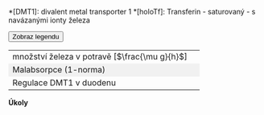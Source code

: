<style>
img[alt^="image"] {max-width:20px;}
img[alt^="bigimage"] {  max-height:60px}
tbody tr:nth-child(even){background-color:#f1f1f1}
</style>

*[DMT1]: divalent metal transporter 1
*[holoTf]: Transferin - saturovaný - s navázanými ionty železa

<div class="w3-row">
<div class="w3-col s12 m7 l7">

<bdl-animate-adobe src="Hepatocyt_2_FinalObrazovka1.js" width="800" height="600" name="Hepatocyt_2_FinalObrazovka1" fromid="idfmi" responsive="true"></bdl-animate-adobe>
<bdl-bind2a-text findex="4" aname="children.1.Hodnota8_text" convertor="1,57.717"></bdl-bind2a-text>
<bdl-bind2a-text findex="3" aname="children.1.Hodnota3_text" convertor="1,1.513"></bdl-bind2a-text>
<bdl-bind2a-text findex="2" aname="children.1.Hodnota7_text" convertor="1,19.24"></bdl-bind2a-text>
<bdl-bind2a findex="1" aname="children.1.CervenaSipka5_anim" amin="0" amax="159" fmin="2" fmax="10"></bdl-bind2a>
<bdl-bind2a findex="1" aname="children.1.TransferinSipkaOranzova1_anim" amin="0" amax="159" fmin="2" fmax="10"></bdl-bind2a>
<bdl-bind2a findex="1" aname="children.1.TransferinSipkaOranzova2_anim" amin="0" amax="159" fmin="2" fmax="10"></bdl-bind2a>
<bdl-bind2a findex="2" aname="children.1.Merak7_anim" amin="0" amax="99" fmin="0" fmax="40"></bdl-bind2a>
<bdl-bind2a findex="3" aname="children.1.children.265.FeTransferin_anim" amin="0" amax="159" fmin="0.5" fmax="2.5"></bdl-bind2a>
<bdl-bind2a findex="1" aname="children.1.TransferinSipkaOranova2_anim" amin="0" amax="159" fmin="2" fmax="10"></bdl-bind2a>
<bdl-bind2a findex="1" aname="children.1.ModraSipka2_anim" amin="0" amax="159" fmin="2" fmax="10"></bdl-bind2a>
<bdl-bind2a findex="1" aname="children.1.ModraSipka1_anim" amin="0" amax="159" fmin="2" fmax="10"></bdl-bind2a>
<bdl-bind2a findex="1" aname="children.1.CervenaSipka6_anim" amin="0" amax="159" fmin="2" fmax="10"></bdl-bind2a>
<bdl-bind2a findex="1" aname="children.1.CervenaSipka1_anim" amin="0" amax="159" fmin="2" fmax="10"></bdl-bind2a>
<bdl-bind2a findex="1" aname="children.1.TransferinSipkaOranova1_anim" amin="0" amax="159" fmin="2" fmax="10"></bdl-bind2a>
<bdl-bind2a findex="1" aname="children.1.ZlutyVodikVnitrniCervenyKanal_anim" amin="0" amax="159" fmin="2" fmax="10"></bdl-bind2a>
<bdl-bind2a findex="1" aname="children.1.ZlutyVodikVnejsiCervenyKanal_anim" amin="0" amax="159" fmin="2" fmax="10"></bdl-bind2a>
<bdl-bind2a findex="1" aname="children.1.CervenaSipka4_anim" amin="0" amax="159" fmin="2" fmax="10"></bdl-bind2a>
<bdl-bind2a findex="1" aname="children.1.SipkaFialovaCervenaVnejsi_anim" amin="0" amax="159" fmin="2" fmax="10"></bdl-bind2a>
<bdl-bind2a findex="1" aname="children.1.KanalCerveny_anim" amin="0" amax="99" fmin="2" fmax="8"></bdl-bind2a>
<bdl-bind2a findex="2" aname="children.1.Fe2Skupina_anim" amin="159" amax="0" fmin="6" fmax="61"></bdl-bind2a>
<bdl-bind2a findex="4" aname="children.1.Fe3Skupina_anim" amin="0" amax="159" fmin="18" fmax="147"></bdl-bind2a>
<bdl-bind2a findex="6" aname="children.1.SipkaFialovaCervena1_anim" amin="0" amax="159" fmin="18" fmax="147"></bdl-bind2a>
<bdl-bind2a findex="5" aname="children.1.SipkaCervenoFialova1_anim" amin="0" amax="159" fmin="18" fmax="147"></bdl-bind2a>
<bdl-bind2a findex="4" aname="children.1.Merak8_anim" amin="0" amax="99" fmin="0" fmax="114"></bdl-bind2a>
<bdl-bind2a findex="3" aname="children.1.Merak3_anim" amin="0" amax="99" fmin="0.5" fmax="3"></bdl-bind2a>
<bdl-bind2a findex="1" aname="children.1.children.171.OranzovaSipkaSpodniVehicle_anim" amin="0" amax="159" fmin="2" fmax="10"></bdl-bind2a>
<bdl-bind2a findex="1" aname="children.1.children.171.KanalZlutyVehicle_anim" amin="0" amax="159" fmin="2" fmax="10"></bdl-bind2a>
<bdl-bind2a findex="1" aname="children.1.children.171.SipkaCervenaHUvnitrVehicle_anim" amin="0" amax="159" fmin="2" fmax="10"></bdl-bind2a>
<bdl-bind2a findex="1" aname="children.1.children.171.SipkaZlutaHUvnitrVehicle_anim" amin="0" amax="159" fmin="2" fmax="10"></bdl-bind2a>
<bdl-bind2a findex="1" aname="children.1.children.171.KanalCervenyVehicle2_anim" amin="0" amax="99" fmin="2" fmax="8"></bdl-bind2a>
<bdl-bind2a findex="1" aname="children.1.children.171.SipkaZlutaHUvnitrVehicle_anim_1" amin="0" amax="159" fmin="2" fmax="10"></bdl-bind2a>
<bdl-bind2a findex="1" aname="children.1.children.171.PrechodUvnitrVehicle_anim" amin="0" amax="159" fmin="2" fmax="10"></bdl-bind2a>
<bdl-bind2a findex="1" aname="children.1.children.171.SipkaHneda1Vehicle_anim" amin="0" amax="159" fmin="2" fmax="10"></bdl-bind2a>
<bdl-bind2a findex="1" aname="children.1.children.171.SipkaHneda2Vehicle_anim" amin="0" amax="159" fmin="2" fmax="10"></bdl-bind2a>

</div>
<div class="w3-col s12 m5 l5 w3-justify w3-small">

<button class="w3-right w3-button w3-theme" onclick="document.getElementById('legenda').style.display='block'">Zobraz legendu</button>
<!-- hidden input  - buttonparams must be before fmi component - or input with id must be created explicitly -->
<input id="id6" value="" type="number" style="display:none"/>

<bdl-fmi id="idfmi" src="FeMetabolism_FeMetabolismModel.js" fminame="FeMetabolism_FeMetabolismModel" tolerance="0.000001" starttime="0" fstepsize="1" guid="{ff6d8a55-f24a-4855-bbf0-86edcafe471e}" valuereferences="637534208,637534244,33554450,33554447,33554451,637534242,637534243" valuelabels="Fe_liv,Fe_liv_in_ser,Fe_liv_2,Fe_ser,Fe_liv_3,Fe_liv_to_ferritin,Fe_liv_from_ferritin" inputs="id1,16777260,1,1;id10,16777265,1,1,t;id11,16777262,1,1,t" inputlabels="Fe_food,unregulated_absorption,malabsorption" showtime="1" showtimemultiply="3600"></bdl-fmi>

<div class="w3-border w3-panel">

||| 
|-------------|-------|
| množství železa v potravě [$\frac{\mu g}{h}$] | <bdl-range id="id1" title="" min="0" max="1000" default="219" step="1"></bdl-range> |
| Malabsorpce (1-norma) | <bdl-range id="id11" title="" min="0" max="1" default="1" step="0.1"></bdl-range>  |
| Regulace DMT1 v duodenu | <bdl-checkbox id="id10" titlemin="absorpce je fyziologicky regulovaná" titlemax="absorpce není regulovaná" default="false"></bdl-checkbox>  |

</div>

**Úkoly**

<!--bdl-quiz question="Spusťte simulaci a zvyšte koncentraci železa v potravě z hodnoty 219 na 1000. Co se děje s množstvím železa v pohotovém poolu a ve ferritinu jaterní buňky?" answers="koncentrace se zvýší v poolu i ferritinu (nad normovanou hodnotu 1.0) | koncentrace se sníží v poolu i fe verritinu (pod normovano hodnotu 1.0)" correctoptions="true|false" explanations="ano|ne, sledujte červený a fialový indikátor v hepatocytu"></bdl-quiz>
<bdl-quiz question="Snižte koncentraci železa v potravě na normu 219. Simulace je zrychlená (během 1 s se odsimuluje asi 1 den metabolismu). Jak dlouho se normalizují hodnoty koncentrací železa v játrech?" answers="během dnů | během týdnů až měsíců" correctoptions="false|true" explanations="ne, sledujte indikátor času u tlačítek simulátoru|ano, normalizace trvá týdny až měsíce"></bdl-quiz-->

<bdl-quiz id="q1" question="Spusťte simulaci, upravte parametr a přiřaďte co pozorujete."
	  type="match"
	  terms="snižte množství železa v potravě na 0 | zvyšte množství železa v potravě na 1000"
	  answers="DMT1 se otevírá, množství železa v hepatocytu klesá | DMT1 se zavírá, množství železa v hepatocytu stoupá">
</bdl-quiz>
<bdl-quiz id="q2" question="Pokračujte v simulaci a normalizujte koncentraci železa v potravě na normu 219 aspoň po dobu 10 s a poté postupujte a přiřaďte co pozorujete."
	  type="match"
	  terms="Snižte koncentraci železa v potravě na normu 219 | Zvyšte koncentraci železa v potravě z hodnoty 219 na 1000"
	  answers="během týdnů až měsíců se normalizují hodnoty koncentrací železa v játrech| během dnů se koncentrace se zvýší v poolu i ferritinu (nad normovanou hodnotu 1.0)">
</bdl-quiz>
<bdl-quiz id="q3" question="Pokračujte v simulaci a normalizujte koncentraci železa v potravě na normu 219 a poté postupujte a přiřaďte co pozorujete."
	  type="match"
	  terms="Snižení malabsorpce na 0.7 | Snížení malabsorpce na 0.4 | Snížení malabsorpce na 0.1"
	  answers="Koncentrace v hepatocytu v poolu i ve feritinu zhruba 0.8  a v plasmě 0.9| Koncentrace v hepatocytu v poolu i ve feritinu zhruba 0.6 a v plasmě 0.8|Koncentrace v hepatocytu v poolu i ve feritinu zhruba 0.2 a v plasmě 0.4">
</bdl-quiz>
<bdl-quiz id="q4" question="Pokračujte v simulaci a normalizujte koncentraci železa v potravě na normu 219 a malabsorpci na normu (1). Postupujte a přiřaďte "
	  type="match"
	  terms="Vypněte regulaci DMT1 v duodenu a snižte množství železa v potravě na 100 | Vypněte regulaci DMT1 v duodenu a snižte množství železa v potravě na 44"
	  answers="Koncentrace v hepatocytu v poolu nekontrolovaně stoupá v plasmě stoupá | Koncentrace v hepatocytu i v plasmě se udržuje, případně pomalu klesá k normě.">
</bdl-quiz>
<bdl-quiz-control ids="q1,q2,q3,q4"></bdl-quiz-control>

<!--
* Vyzkoušejte si, jak reaguje hepatocyt množstvím DMT1 (míra otevření kanálu) na množství železa v játrech
* Vyzkoušejte si, co způsobí malabsorpce železa
* Vyzkoušejte si, k čemu povede hypotetický neregulovaný příjem železa z potravy do organismu.

* V jakých formách je železo uloženo/skladováno v hepatocytu?
* Odkud pochází energie nutná k transportu železa do hepatocytu prostřednictvím DMT1?
* K jaké chemické reakci dochází v endocytickém váčku?
* Co je endocytóza obecně a co ji v případě příjmu železa do hepatocytu iniciuje?
* Jaký je hlavní mechanismu příjmu železa do jater?
* Jaké jsou sekundární mechanismy příjmu železa do jater a při jakých stavech hrají signifikantní roli?-->


</div>
</div>

<div id="legenda" class="w3-card w3-small w3-padding" style="display:none;z-index:1;position:absolute;top:20px;right:10px;width:500px;background-color:white">

<button class="w3-button w3-theme w3-right" onclick="document.getElementById('legenda').style.display='none'">Skryj legendu <i class="fa fa-close"></i> </button>


|Schéma|Popis/funkce|
|---|---|
|![bigimagefoodiron](simfoodiron.png)|__1. Příjem železa v potravě__ ve formě nehemové ![image1](image1.jpg)Fe<sup>2+</sup>, ![image2](image2.jpg)Fe<sup>3+</sup> a hemové.|
|![bigimagefoodiron](simnonhem.png)|__2. Nehemové železo__ ![image1](image1.jpg) Fe<sup>2+</sup> se vstřebává přes DMT1, ![image2](image2.jpg) Fe <sup>3+</sup> se katalyzuje na Fe<sup>2+</sup> pomocí Dcytb.|
|![bigimagefoodiron](simhem.png) |__3. Hemové železo__ se přenáší do buňky, kde se pomocí HO uvolňuje Fe<sup>2+</sup> |
|![bigimagefoodiron](simironout.png) |__4. Ztráty__ železa vzniklé nevstřebáním|
|![bigimagefoodiron](simironpool.png) |__5.Pohotový pool, sdílená zásoba Fe<sup>2+</sup>__ která reguluje (inhibuje) transportér DMT1 a přenašeč hemu|
|![bigimagefoodiron](simironferritin.png) |__6.Regulace příjmu a výdeje Fe<sup>2+</sup> ve ferritinu__ |
|![bigimageferroportin](imageferroportin.png) |__7.Genová regulace ferroportinu__ |

||Definice|Popis/funkce|
|---|---|---|
|![image1](image1.jpg)|Fe<sup>2+</sup>|Dvojmocné železo|
|![image2](image2.jpg)|Fe<sup>3+</sup>|Trojmocné železo|
|![image3](image3.jpg)|H<sup>+</sup>|Vodíkový iont|
|![image4](image4.jpg)|Hem|Porfyrinový kruh s centrálním atomem Fe<sup>2+</sup>|
|![image5](image5.jpg)|DMT1|Transportér divalentních kovů, symport Fe<sup>2+</sup> a H<sup>+</sup>|
|![image6](image6.jpg)|Proteinový přenašeč hemu|Proteinový přenašeč hemu (neznámý), přenáší hem z luminální strany duodena do enterocytu.|
|![image7](image7.jpg)|Dcytb|Duodenální cytochrom b reduktáza: redukuje Fe<sup>3+</sup> na Fe<sup>2+</sup>, elektrony dodává askorbát.|
|![image8](image8.jpg)|HO|Hemoxygenáza, uvolňuje Fe<sup>2+</sup> z hemu za vzniku CO a biliverdinu|
|![image9](image9.jpg)|Ztráty železa|Ztráty železa vzniklé nevstřebáním nebo ztrátou buněk, které železo obsahují|
|![image10](image10.jpg)|Pool Fe<sup>2+</sup>|Pohotový pool Fe<sup>2+</sup> železa v buňce, míra zaplnění odpovídá množství (zde 6/8)|
|![imageferritin](imageferritin.png)|Ferritin| Ferritin složený z a) proteinové části apoferitinu (oranžová) a b) iontů Fe3+. Funguje jako zásobárna Fe.|
|![imagetransferrin](imagetransferrin.png)|Transferin| Transferin|
|![imagehephesdin](smallhephesdin.png)|Hephesdin|Hephesdin|
|![imageferroportin](smallferroportin.png)|Ferroportin|Ferroportin|
|![imagetfr1](imgtfr1.png)|TfR1|Transferinový receptor 1|
|![imageschemasteap3](imgmetaloreduktaza.png)| STEAP3 | Metaloreduktáza |

</div>
